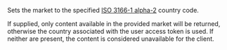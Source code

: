 Sets the market to the specified [ISO 3166-1 alpha-2](https://en.wikipedia.org/wiki/ISO_3166-1_alpha-2) country code.
    
If supplied, only content available in the provided market will be returned, otherwise the country associated with the user access token
is used. If neither are present, the content is considered unavailable for the client.